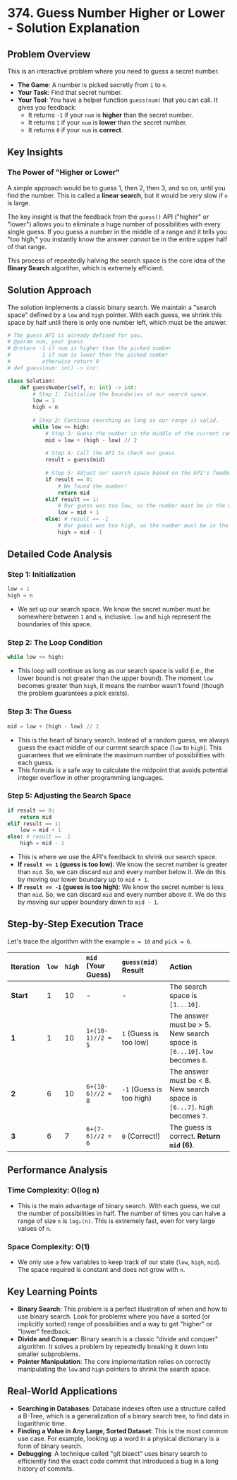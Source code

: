 # 374\. Guess Number Higher or Lower - Solution Explanation

## Problem Overview

This is an interactive problem where you need to guess a secret number.

  - **The Game**: A number is picked secretly from `1` to `n`.
  - **Your Task**: Find that secret number.
  - **Your Tool**: You have a helper function `guess(num)` that you can call. It gives you feedback:
      - It returns `-1` if your `num` is **higher** than the secret number.
      - It returns `1` if your `num` is **lower** than the secret number.
      - It returns `0` if your `num` is **correct**.

## Key Insights

### The Power of "Higher or Lower"

A simple approach would be to guess 1, then 2, then 3, and so on, until you find the number. This is called a **linear search**, but it would be very slow if `n` is large.

The key insight is that the feedback from the `guess()` API ("higher" or "lower") allows you to eliminate a huge number of possibilities with every single guess. If you guess a number in the middle of a range and it tells you "too high," you instantly know the answer *cannot* be in the entire upper half of that range.

This process of repeatedly halving the search space is the core idea of the **Binary Search** algorithm, which is extremely efficient.

## Solution Approach

The solution implements a classic binary search. We maintain a "search space" defined by a `low` and `high` pointer. With each guess, we shrink this space by half until there is only one number left, which must be the answer.

```python
# The guess API is already defined for you.
# @param num, your guess
# @return -1 if num is higher than the picked number
#          1 if num is lower than the picked number
#          otherwise return 0
# def guess(num: int) -> int:

class Solution:
    def guessNumber(self, n: int) -> int:
        # Step 1: Initialize the boundaries of our search space.
        low = 1
        high = n
        
        # Step 2: Continue searching as long as our range is valid.
        while low <= high:
            # Step 3: Guess the number in the middle of the current range.
            mid = low + (high - low) // 2
            
            # Step 4: Call the API to check our guess.
            result = guess(mid)
            
            # Step 5: Adjust our search space based on the API's feedback.
            if result == 0:
                # We found the number!
                return mid
            elif result == 1:
                # Our guess was too low, so the number must be in the upper half.
                low = mid + 1
            else: # result == -1
                # Our guess was too high, so the number must be in the lower half.
                high = mid - 1
```

## Detailed Code Analysis

### Step 1: Initialization

```python
low = 1
high = n
```

  - We set up our search space. We know the secret number must be somewhere between `1` and `n`, inclusive. `low` and `high` represent the boundaries of this space.

### Step 2: The Loop Condition

```python
while low <= high:
```

  - This loop will continue as long as our search space is valid (i.e., the lower bound is not greater than the upper bound). The moment `low` becomes greater than `high`, it means the number wasn't found (though the problem guarantees a pick exists).

### Step 3: The Guess

```python
mid = low + (high - low) // 2
```

  - This is the heart of binary search. Instead of a random guess, we always guess the exact middle of our current search space (`low` to `high`). This guarantees that we eliminate the maximum number of possibilities with each guess.
  - This formula is a safe way to calculate the midpoint that avoids potential integer overflow in other programming languages.

### Step 5: Adjusting the Search Space

```python
if result == 0:
    return mid
elif result == 1:
    low = mid + 1
else: # result == -1
    high = mid - 1
```

  - This is where we use the API's feedback to shrink our search space.
  - **If `result == 1` (guess is too low)**: We know the secret number is greater than `mid`. So, we can discard `mid` and every number below it. We do this by moving our lower boundary up to `mid + 1`.
  - **If `result == -1` (guess is too high)**: We know the secret number is less than `mid`. So, we can discard `mid` and every number above it. We do this by moving our upper boundary down to `mid - 1`.

## Step-by-Step Execution Trace

Let's trace the algorithm with the example `n = 10` and `pick = 6`.

| Iteration | `low` | `high` | `mid` (Your Guess) | `guess(mid)` Result | Action |
| :--- | :--- | :--- | :--- | :--- | :--- |
| **Start** | 1 | 10 | - | - | The search space is `[1...10]`. |
| **1** | 1 | 10 | `1+(10-1)//2 = 5` | `1` (Guess is too low) | The answer must be \> 5. New search space is `[6...10]`. `low` becomes `6`. |
| **2** | 6 | 10 | `6+(10-6)//2 = 8` | `-1` (Guess is too high) | The answer must be \< 8. New search space is `[6...7]`. `high` becomes `7`. |
| **3** | 6 | 7 | `6+(7-6)//2 = 6` | `0` (Correct\!) | The guess is correct. **Return `mid` (6)**. |

## Performance Analysis

### Time Complexity: O(log n)

  - This is the main advantage of binary search. With each guess, we cut the number of possibilities in half. The number of times you can halve a range of size `n` is `log₂(n)`. This is extremely fast, even for very large values of `n`.

### Space Complexity: O(1)

  - We only use a few variables to keep track of our state (`low`, `high`, `mid`). The space required is constant and does not grow with `n`.

## Key Learning Points

  - **Binary Search**: This problem is a perfect illustration of when and how to use binary search. Look for problems where you have a sorted (or implicitly sorted) range of possibilities and a way to get "higher" or "lower" feedback.
  - **Divide and Conquer**: Binary search is a classic "divide and conquer" algorithm. It solves a problem by repeatedly breaking it down into smaller subproblems.
  - **Pointer Manipulation**: The core implementation relies on correctly manipulating the `low` and `high` pointers to shrink the search space.

## Real-World Applications

  - **Searching in Databases**: Database indexes often use a structure called a B-Tree, which is a generalization of a binary search tree, to find data in logarithmic time.
  - **Finding a Value in Any Large, Sorted Dataset**: This is the most common use case. For example, looking up a word in a physical dictionary is a form of binary search.
  - **Debugging**: A technique called "git bisect" uses binary search to efficiently find the exact code commit that introduced a bug in a long history of commits.